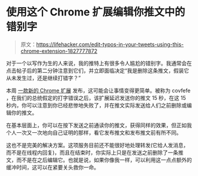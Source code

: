 # 使用这个 Chrome 扩展编辑你推文中的错别字

> 原文：<https://lifehacker.com/edit-typos-in-your-tweets-using-this-chrome-extension-1827777872>

对于一个以写作为生的人来说，我的推特上有很多令人尴尬的错别字。我通常会在点击帖子后的第二分钟注意到它们，并立即面临决定“我是删除这条推文，假装它从未发生过，还是继续打错字？”



本周 [一款新的 Chrome 扩展](https://chrome.google.com/webstore/detail/covfefe/ccdjnhaifeigaidilnnajickpbjhbfom) 发布，这可能会让事情变得更简单。被称为 covfefe ，在我们的总统假定的打字错误之后，该扩展延迟发送你的推文 15 秒，在这 15 秒内，你可以注意到你已经悲惨地失败了，并在推文实际发送给人们之前删除或编辑你的推文。

在基本层面上，你可以在按下发送之前通读你的推文，获得同样的效果，但正如我个人一次又一次地向自己证明的那样，看它发布推文和发布推文前有所不同。

这也不是完美的解决方案。这项服务目前还不能很好地处理转发(它给人发消息，而不是在线程内回复)，而且在结束时，你实际上只是在发送之前删除了一条推文，而不是在之后编辑它。也就是说，如果你像我一样，可以利用这一点点额外的缓冲时间，这可以在紧要关头救你一命。